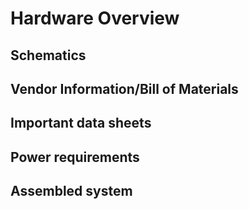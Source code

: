 # Hardware Overview

## Schematics


## Vendor Information/Bill of Materials


## Important data sheets


## Power requirements


## Assembled system